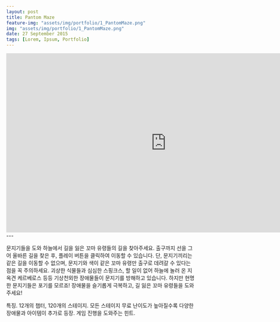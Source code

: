 ```yaml
---
layout: post
title: Pantom Maze
feature-img: "assets/img/portfolio/1_PantomMaze.png"
img: "assets/img/portfolio/1_PantomMaze.png"
date: 27 September 2015
tags: [Lorem, Ipsum, Portfolio]
---
```


<iframe width="853" height="480" src="https://www.youtube.com/embed/C5XgT3hDmcY" frameborder="0" allow="autoplay; encrypted-media" allowfullscreen></iframe>
---

문지기들을 도와 하늘에서 길을 잃은 꼬마 유령들의 길을 찾아주세요.
출구까지 선을 그어 올바른 길을 찾은 후, 플레이 버튼을 클릭하여 이동할 수 있습니다.
단, 문지기끼리는 같은 길을 이동할 수 없으며, 문지기와 색이 같은
꼬마 유령만 출구로 데려갈 수 있다는 점을 꼭 주의하세요.
괴상한 식물들과 심심한 스핑크스, 할 일이 없어 하늘에 놀러 온 지옥견 케르베로스 등등 
기상천외한 장애물들이 문지기를 방해하고 있습니다.
하지만 현명한 문지기들은 포기를 모르죠!
장애물을 슬기롭게 극복하고, 길 잃은 꼬마 유령들을 도와주세요! 

특징.
12개의 챕터, 120개의 스테이지.
모든 스테이지 무료
난이도가 높아질수록 다양한 장애물과 아이템이 추가로 등장.
게임 진행을 도와주는 힌트.